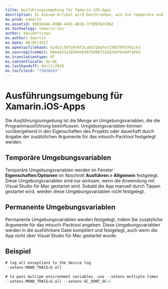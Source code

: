 ```yaml
---
title: Ausführungsumgebung für Xamarin.iOS-Apps
description: In diesem Artikel wird beschrieben, wie Sie temporäre und permanente Umgebungsvariablen für eine Xamarin.iOS-App einrichten. Die Variablen können in den Eigenschaften eines Projekts oder als zusätzliche Argumente für das mtouch-Packtool angegeben werden.
ms.prod: xamarin
ms.assetid: 9801644A-89BB-4491-AD28-7F3B97D2CD62
ms.technology: xamarin-ios
author: davidortinau
ms.author: daortin
ms.date: 06/05/2017
ms.openlocfilehash: b2452c50fa978f3cabb718afe7330bf0fb701ce3
ms.sourcegitcommit: b0ea451e18504e6267b896732dd26df64ddfa843
ms.translationtype: HT
ms.contentlocale: de-DE
ms.lasthandoff: 04/13/2020
ms.locfileid: "73030243"
---
```

# <a name="execution-environment-for-xamarinios-apps"></a>Ausführungsumgebung für Xamarin.iOS-Apps

Die *Ausführungsumgebung* ist die Menge an Umgebungsvariablen, die die Programmausführung beeinflussen. Umgebungsvariablen können vorübergehend in den Eigenschaften des Projekts oder dauerhaft durch Angabe der zusätzlichen Argumente für das mtouch-Packtool festgelegt werden.

## <a name="temporary-environment-variables"></a>Temporäre Umgebungsvariablen

Temporäre Umgebungsvariablen werden im Fenster **Eigenschaften**/**Optionen** im Abschnitt **Ausführen > Allgemein** festgelegt. Diese Umgebungsvariablen sind nur wirksam, wenn die Anwendung mit Visual Studio für Mac gestartet wird. Sobald die App manuell durch Tippen gestartet wird, werden diese Umgebungsvariablen nicht festgelegt.

## <a name="permanent-environment-variables"></a>Permanente Umgebungsvariablen

Permanente Umgebungsvariablen werden festgelegt, indem Sie zusätzliche Argumente für das mtouch-Packtool angeben. Diese Umgebungsvariablen werden in die ausführbare Datei kompiliert und festgelegt, auch wenn die App nicht über Visual Studio für Mac gestartet wurde.

## <a name="example"></a>Beispiel

```csharp
# log all exceptions to the device log
--setenv:MONO_TRACE=E:all

# to pass multipe environment variables, use --setenv multiple times
--setenv:MONO_TRACE=E:all --setenv:GC_DONT_GC=1
```
